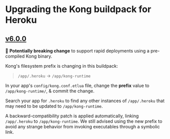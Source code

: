 Upgrading the Kong buildpack for Heroku
=======================================

[v6.0.0](https://github.com/heroku/heroku-buildpack-kong/releases)
------

🚨 **Potentially breaking change** to support rapid deployments using a pre-compiled Kong binary.

Kong's filesystem prefix is changing in this buildpack:

> `/app/.heroku` → `/app/kong-runtime`

In your app's `config/kong.conf.etlua` file, change the **prefix** value to `/app/kong-runtime/`, & commit the change.

Search your app for `.heroku` to find any other instances of `/app/.heroku` that may need to be updated to `/app/kong-runtime`.

A backward-compatibility patch is applied automatically, linking `/app/.heroku` to `/app/kong-runtime`. We still advised using the new prefix to avoid any strange behavior from invoking executables through a symbolic link.
